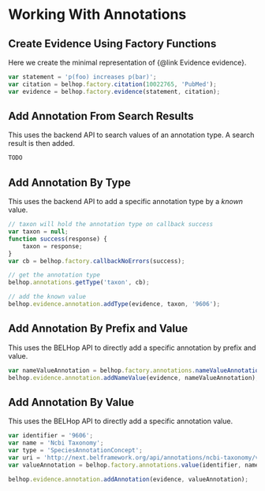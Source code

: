 # Working With Annotations

## Create Evidence Using Factory Functions

Here we create the minimal representation of {@link Evidence evidence}.

```javascript
var statement = 'p(foo) increases p(bar)';
var citation = belhop.factory.citation(10022765, 'PubMed');
var evidence = belhop.factory.evidence(statement, citation);
```

## Add Annotation From Search Results

This uses the backend API to search values of an annotation type. A search
result is then added.

```javascript
TODO
```

## Add Annotation By Type

This uses the backend API to add a specific annotation type by a
<em>known</em> value.

```javascript
// taxon will hold the annotation type on callback success
var taxon = null;
function success(response) {
    taxon = response;
}
var cb = belhop.factory.callbackNoErrors(success);

// get the annotation type
belhop.annotations.getType('taxon', cb);

// add the known value
belhop.evidence.annotation.addType(evidence, taxon, '9606');
```

## Add Annotation By Prefix and Value

This uses the BELHop API to directly add a specific annotation by prefix and
value.

```javascript
var nameValueAnnotation = belhop.factory.annotations.nameValueAnnotation('taxon', '9606');
belhop.evidence.annotation.addNameValue(evidence, nameValueAnnotation);
```

## Add Annotation By Value

This uses the BELHop API to directly add a specific annotation value.

```javascript
var identifier = '9606';
var name = 'Ncbi Taxonomy';
var type = 'SpeciesAnnotationConcept';
var uri = 'http://next.belframework.org/api/annotations/ncbi-taxonomy/values/9606';
var valueAnnotation = belhop.factory.annotations.value(identifier, name, type, uri);

belhop.evidence.annotation.addAnnotation(evidence, valueAnnotation);
```
